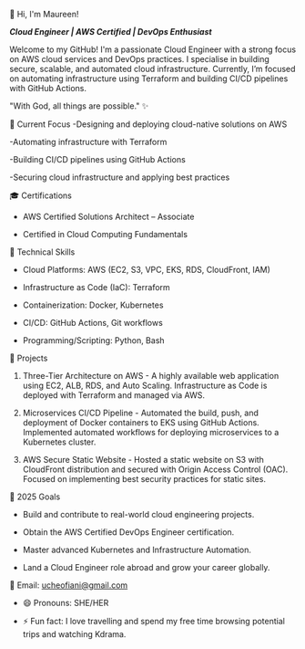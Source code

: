 👋 Hi, I'm Maureen!

***Cloud Engineer | AWS Certified | DevOps Enthusiast***

Welcome to my GitHub! I'm a passionate Cloud Engineer with a strong focus on AWS cloud services and DevOps practices. I specialise in building secure, scalable, and automated cloud infrastructure. Currently, I’m focused on automating infrastructure using Terraform and building CI/CD pipelines with GitHub Actions.

"With God, all things are possible." ✨

🔭 Current Focus
-Designing and deploying cloud-native solutions on AWS

-Automating infrastructure with Terraform

-Building CI/CD pipelines using GitHub Actions

-Securing cloud infrastructure and applying best practices


🎓 Certifications
- AWS Certified Solutions Architect – Associate

- Certified in Cloud Computing Fundamentals

💼 Technical Skills
- Cloud Platforms: AWS (EC2, S3, VPC, EKS, RDS, CloudFront, IAM)

- Infrastructure as Code (IaC): Terraform

- Containerization: Docker, Kubernetes

- CI/CD: GitHub Actions, Git workflows

- Programming/Scripting: Python, Bash


🚀 Projects
1. Three-Tier Architecture on AWS - 
A highly available web application using EC2, ALB, RDS, and Auto Scaling.
Infrastructure as Code is deployed with Terraform and managed via AWS.

2. Microservices CI/CD Pipeline - 
Automated the build, push, and deployment of Docker containers to EKS using GitHub Actions.
Implemented automated workflows for deploying microservices to a Kubernetes cluster.

3. AWS Secure Static Website - 
Hosted a static website on S3 with CloudFront distribution and secured with Origin Access Control (OAC).
Focused on implementing best security practices for static sites.

🎯 2025 Goals
- Build and contribute to real-world cloud engineering projects.

- Obtain the AWS Certified DevOps Engineer certification.

- Master advanced Kubernetes and Infrastructure Automation.

- Land a Cloud Engineer role abroad and grow your career globally.

📧 Email: ucheofiani@gmail.com

- 😄 Pronouns: SHE/HER
  
- ⚡ Fun fact: I love travelling and spend my free time browsing potential trips and watching Kdrama. 

<!---
UcheOfiani-CloudProjects/UcheOfiani-CloudProjects is a ✨ special ✨ repository because its `Readme.md` (this file) appears on your GitHub profile.
You can click the Preview link to take a look at your changes.
--->

